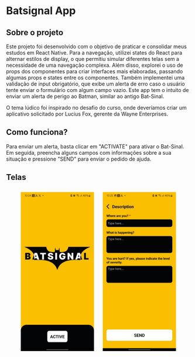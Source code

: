 # Batsignal App

## Sobre o projeto

Este projeto foi desenvolvido com o objetivo de praticar e consolidar meus estudos em React Native. Para a navegação, utilizei states do React para alternar estilos de display, o que permitiu simular diferentes telas sem a necessidade de uma navegação complexa. Além disso, explorei o uso de props dos componentes para criar interfaces mais elaboradas, passando algumas props e states entre os componentes. Também implementei uma validação de input obrigatório, que exibe um alerta de erro caso o usuário tente enviar o formulário com algum campo vazio. Este app tem o intuito de enviar um alerta de perigo ao Batman, similar ao antigo Bat-Sinal.

O tema lúdico foi inspirado no desafio do curso, onde deveríamos criar um aplicativo solicitado por Lucius Fox, gerente da Wayne Enterprises.

## Como funciona?

Para enviar um alerta, basta clicar em "ACTIVATE" para ativar o Bat-Sinal. Em seguida, preencha alguns campos com informações sobre a sua situação e pressione "SEND" para enviar o pedido de ajuda.

## Telas

<p align="center">
  <img src="/assets/printscreen01.jpg" alt="Printscreen do app" width="200px" style="margin: 10px;">
  <img src="/assets/printscreen02.jpg" alt="Printscreen do app" width="200px" style="margin: 10px;">
</p>
